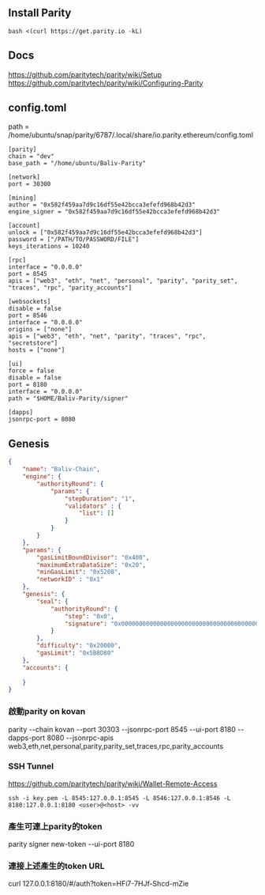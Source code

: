 ## Install Parity ##
```
bash <(curl https://get.parity.io -kL)
```

## Docs ##
https://github.com/paritytech/parity/wiki/Setup  
https://github.com/paritytech/parity/wiki/Configuring-Parity  

## config.toml ##
path = /home/ubuntu/snap/parity/6787/.local/share/io.parity.ethereum/config.toml
```
[parity]
chain = "dev"
base_path = "/home/ubuntu/Baliv-Parity"

[network]
port = 30300

[mining]
author = "0x582f459aa7d9c16df55e42bcca3efefd968b42d3"
engine_signer = "0x582f459aa7d9c16df55e42bcca3efefd968b42d3"

[account]
unlock = ["0x582f459aa7d9c16df55e42bcca3efefd968b42d3"]
password = ["/PATH/TO/PASSWORD/FILE"]
keys_iterations = 10240

[rpc]
interface = "0.0.0.0"
port = 8545
apis = ["web3", "eth", "net", "personal", "parity", "parity_set", "traces", "rpc", "parity_accounts"]

[websockets]
disable = false
port = 8546
interface = "0.0.0.0"
origins = ["none"]
apis = ["web3", "eth", "net", "parity", "traces", "rpc", "secretstore"]
hosts = ["none"]

[ui]
force = false
disable = false
port = 8180
interface = "0.0.0.0"
path = "$HOME/Baliv-Parity/signer"

[dapps]
jsonrpc-port = 8080
```

## Genesis ##
```json
{
    "name": "Baliv-Chain",
    "engine": {
        "authorityRound": {
            "params": {
                "stepDuration": "1",
                "validators" : {
                    "list": []
                }
            }
        }
    },
    "params": {
        "gasLimitBoundDivisor": "0x400",
        "maximumExtraDataSize": "0x20",
        "minGasLimit": "0x5208",
        "networkID" : "0x1"
    },
    "genesis": {
        "seal": {
            "authorityRound": {
                "step": "0x0",
                "signature": "0x0000000000000000000000000000000000000000000000000000000000000000000000000000000000000000000000000000000000000000000000000000000000"
            }
        },
        "difficulty": "0x20000",
        "gasLimit": "0x5B8D80"
    },
    "accounts": {
        
    }
}
```

### 啟動parity on kovan ###
parity --chain kovan --port 30303 --jsonrpc-port 8545 --ui-port 8180 --dapps-port 8080 --jsonrpc-apis web3,eth,net,personal,parity,parity_set,traces,rpc,parity_accounts

### SSH Tunnel ###
https://github.com/paritytech/parity/wiki/Wallet-Remote-Access
```
ssh -i key.pem -L 8545:127.0.0.1:8545 -L 8546:127.0.0.1:8546 -L 8180:127.0.0.1:8180 <user>@<host> -vv
```

### 產生可連上parity的token ###
parity signer new-token --ui-port 8180

### 連接上述產生的token URL ###
curl 127.0.0.1:8180/#/auth?token=HFi7-7HJf-Shcd-mZie

